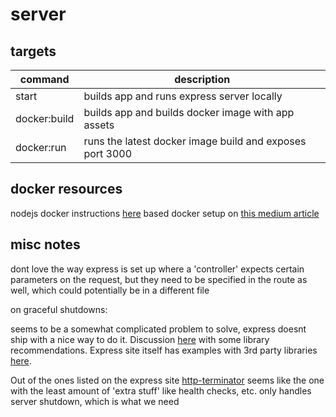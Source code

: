 # server

## targets

| command      | description                                              |
| ------------ | -------------------------------------------------------- |
| start        | builds app and runs express server locally               |
| docker:build | builds app and builds docker image with app assets       |
| docker:run   | runs the latest docker image build and exposes port 3000 |

## docker resources

nodejs docker instructions [here](https://nodejs.org/en/docs/guides/nodejs-docker-webapp/) based docker setup on
[this medium article](https://betterprogramming.pub/docker-for-node-js-in-production-b9dc0e9e48e0)

## misc notes

dont love the way express is set up where a 'controller' expects certain parameters on the request, but they need to be
specified in the route as well, which could potentially be in a different file

on graceful shutdowns:

seems to be a somewhat complicated problem to solve, express doesnt ship with a nice way to do it. Discussion
[here](https://stackoverflow.com/questions/43003870/how-do-i-shut-down-my-express-server-gracefully-when-its-process-is-killed)
with some library recommendations. Express site itself has examples with 3rd party libraries
[here](https://expressjs.com/en/advanced/healthcheck-graceful-shutdown.html).

Out of the ones listed on the express site [http-terminator](https://github.com/gajus/http-terminator) seems like the
one with the least amount of 'extra stuff' like health checks, etc. only handles server shutdown, which is what we need
